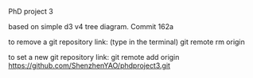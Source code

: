 PhD project 3

based on 
simple d3 v4 tree diagram.
Commit 162a

to remove a git repository link:
(type in the terminal)
git remote rm origin


to set a new git repository link:
git remote add origin https://github.com/ShenzhenYAO/phdproject3.git

